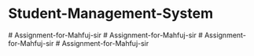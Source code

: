 # Student-Management-System
#   A s s i g n m e n t - f o r - M a h f u j - s i r  
 #   A s s i g n m e n t - f o r - M a h f u j - s i r  
 #   A s s i g n m e n t - f o r - M a h f u j - s i r  
 #   A s s i g n m e n t - f o r - M a h f u j - s i r  
 
